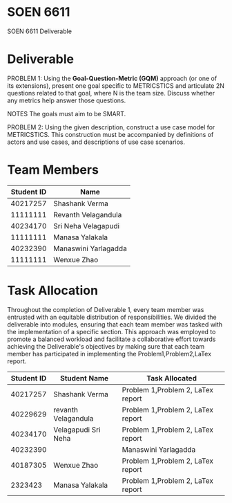 # SOEN 6611
SOEN 6611 Deliverable

# Deliverable

PROBLEM 1: Using the **Goal-Question-Metric (GQM)** approach (or one of its extensions), present one goal specific to METRICSTICS and articulate 2N questions related to that goal, where N is the team size. Discuss whether any metrics help answer those questions. 

NOTES The goals must aim to be SMART. 

PROBLEM 2: Using the given description, construct a use case model for METRICSTICS. This construction must be accompanied by definitions of actors and use cases, and descriptions of use case scenarios.


# Team Members

|Student ID                |Name                          |
|----------------|-------------------------------|
|40217257|Shashank Verma           |
|11111111|Revanth	Velagandula           |
|40234170|Sri Neha	Velagapudi           |
|11111111|Manasa	Yalakala           |
|40232390|Manaswini	Yarlagadda           |
|11111111|Wenxue	Zhao           |

# Task Allocation

Throughout the completion of Deliverable 1, every team member was entrusted with an equitable distribution of responsibilities. We divided the deliverable into modules, ensuring that each team member was tasked with the implementation of a specific section. This approach was employed to promote a balanced workload and facilitate a collaborative effort towards achieving the Deliverable's objectives by making sure that each team member has participated in implementing the Problem1,Problem2,LaTex report.

| Student ID | Student Name  | Task Allocated |
| -------- | -------- | -------- |
| 40217257   | Shashank Verma   | Problem 1,Problem 2, LaTex report   |
| 40229629  | revanth Velagandula   | Problem 1,Problem 2, LaTex report   |
|40234170   | Velagapudi Sri Neha   | Problem 1,Problem 2, LaTex report  |
|40232390| |Manaswini Yarlagadda | Problem 1,Problem 2, LaTex report|
|40187305| Wenxue Zhao| Problem 1,Problem 2, LaTex report|
|   2323423     | Manasa Yalakala| Problem 1,Problem 2, LaTex report|



